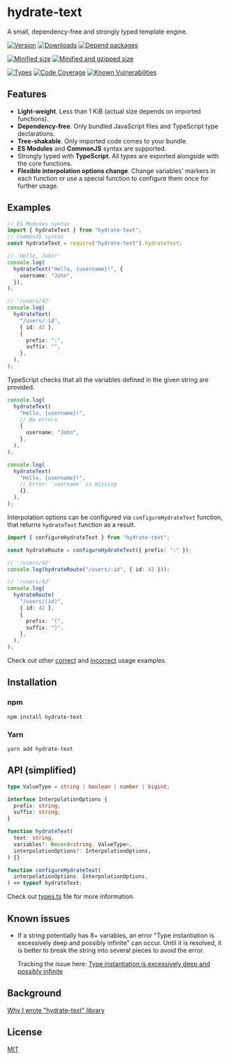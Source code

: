 # hydrate-text

A small, dependency-free and strongly typed template engine.

[![Version][version-badge]][package-link]
[![Downloads][downloads-badge]][downloads-link]
[![Depend packages][depend-badge]][depend-link]

[![Minified size][min-size-badge]][size-link]
[![Minified and gzipped size][minzip-size-badge]][size-link]

[![Types][types-badge]][types-link]
[![Code Coverage][coverage-badge]][coverage-link]
[![Known Vulnerabilities][vulnerabilities-badge]][vulnerabilities-link]

[version-badge]: https://flat.badgen.net/npm/v/hydrate-text
[package-link]: https://www.npmjs.com/package/hydrate-text
[downloads-badge]: https://flat.badgen.net/npm/dt/hydrate-text?color=blue
[downloads-link]: https://npmcharts.com/compare/hydrate-text?interval=30
[depend-badge]: https://flat.badgen.net/npm/dependents/hydrate-text
[depend-link]: https://www.npmjs.com/browse/depended/hydrate-text
[min-size-badge]: https://flat.badgen.net/bundlephobia/min/hydrate-text
[minzip-size-badge]: https://flat.badgen.net/bundlephobia/minzip/hydrate-text
[size-link]: https://bundlephobia.com/package/hydrate-text
[types-badge]: https://flat.badgen.net/npm/types/hydrate-text
[types-link]: https://github.com/vasilii-kovalev/hydrate-text/blob/main/src/types.ts
[coverage-badge]: https://flat.badgen.net/coveralls/c/github/vasilii-kovalev/hydrate-text
[coverage-link]: https://coveralls.io/github/vasilii-kovalev/hydrate-text
[vulnerabilities-badge]: https://flat.badgen.net/snyk/vasilii-kovalev/hydrate-text
[vulnerabilities-link]: https://snyk.io/test/github/vasilii-kovalev/hydrate-text

## Features

- **Light-weight**. Less than 1 KiB (actual size depends on imported functions).
- **Dependency-free**. Only bundled JavaScript files and TypeScript type declarations.
- **Tree-shakable**. Only imported code comes to your bundle.
- **ES Modules** and **CommonJS** syntax are supported.
- Strongly typed with **TypeScript**. All types are exported alongside with the core functions.
- **Flexible interpolation options change**. Change variables' markers in each function or use a special function to configure them once for further usage.

## Examples

```typescript
// ES Modules syntax
import { hydrateText } from "hydrate-text";
// CommonJS syntax
const hydrateText = require("hydrate-text").hydrateText;

// 'Hello, John!'
console.log(
  hydrateText("Hello, {username}!", {
    username: "John",
  }),
);

// '/users/42'
console.log(
  hydrateText(
    "/users/:id",
    { id: 42 },
    {
      prefix: ":",
      suffix: "",
    },
  ),
);
```

TypeScript checks that all the variables defined in the given string are provided.

```typescript
console.log(
  hydrateText(
    "Hello, {username}!",
    // No errors
    {
      username: "John",
    },
  ),
);

console.log(
  hydrateText(
    "Hello, {username}!",
    // Error: `username` is missing
    {},
  ),
);
```

Interpolation options can be configured via `configureHydrateText` function,
that returns `hydrateText` function as a result.

```typescript
import { configureHydrateText } from "hydrate-text";

const hydrateRoute = configureHydrateText({ prefix: ":" });

// '/users/42'
console.log(hydrateRoute("/users/:id", { id: 42 }));

// '/users/42'
console.log(
  hydrateRoute(
    "/users/(id)",
    { id: 42 },
    {
      prefix: "(",
      suffix: ")",
    },
  ),
);
```

Check out other [correct](./src/tests/index.types.ts) and [incorrect](./src/tests/index.errors.ts) usage examples.

## Installation

### npm

```shell
npm install hydrate-text
```

### Yarn

```shell
yarn add hydrate-text
```

## API (simplified)

```typescript
type ValueType = string | boolean | number | bigint;

interface InterpolationOptions {
  prefix: string;
  suffix: string;
}

function hydrateText(
  text: string,
  variables?: Record<string, ValueType>,
  interpolationOptions?: InterpolationOptions,
) {}

function configureHydrateText(
  interpolationOptions: InterpolationOptions,
) => typeof hydrateText;
```

Check out [types.ts](./src/types.ts) file for more information.

## Known issues

- If a string potentially has 8+ variables, an error "Type instantiation is excessively deep and possibly infinite" can occur. Until it is resolved, it is better to break the string into several pieces to avoid the error.

  Tracking the issue here: [Type instantiation is excessively deep and possibly infinite](https://github.com/vasilii-kovalev/hydrate-text/issues/27)

## Background

[Why I wrote "hydrate-text" library](https://vasilii-kovalev.github.io/blog/posts/why-i-wrote-hydrate-text-library)

## License

[MIT](./LICENSE)
